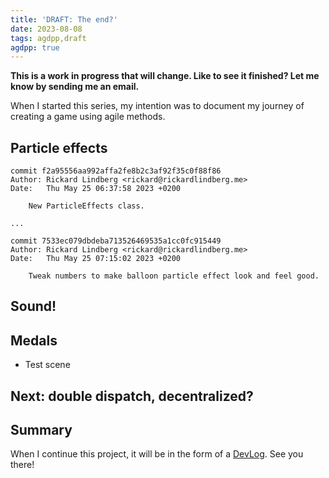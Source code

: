 ```yaml
---
title: 'DRAFT: The end?'
date: 2023-08-08
tags: agdpp,draft
agdpp: true
---
```


**This is a work in progress that will change. Like to see it finished? Let me know by sending me an email.**

When I started this series, my intention was to document my journey of creating
a game using agile methods.

## Particle effects

    commit f2a95556aa992affa2fe8b2c3af92f35c0f88f86
    Author: Rickard Lindberg <rickard@rickardlindberg.me>
    Date:   Thu May 25 06:37:58 2023 +0200

        New ParticleEffects class.

    ...

    commit 7533ec079dbdeba713526469535a1cc0fc915449
    Author: Rickard Lindberg <rickard@rickardlindberg.me>
    Date:   Thu May 25 07:15:02 2023 +0200

        Tweak numbers to make balloon particle effect look and feel good.

## Sound!

## Medals

* Test scene

## Next: double dispatch, decentralized?

## Summary

When I continue this project, it will be in the form of a
[DevLog](/tags/devlog/index.html). See you there!
